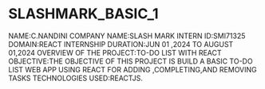 # SLASHMARK_BASIC_1
NAME:C.NANDINI
COMPANY NAME:SLASH MARK
INTERN ID:SMI71325
DOMAIN:REACT INTERNSHIP
DURATION:JUN 01 ,2024 TO AUGUST 01,2024
OVERVIEW OF THE PROJECT:TO-DO LIST WITH REACT
OBJECTIVE:THE OBJECTIVE OF THIS PROJECT IS BUILD A BASIC TO-DO LIST WEB APP USING REACT FOR ADDING ,COMPLETING,AND REMOVING TASKS
TECHNOLOGIES USED:REACTJS.
